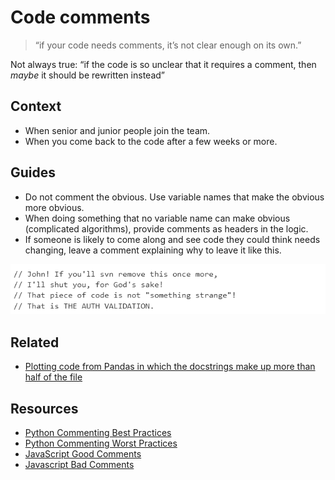 # Code comments

> “if your code needs comments, it’s not clear enough on its own.”

Not always true: “if the code is so unclear that it requires a comment, then *maybe* it should be rewritten instead”

## Context

* When senior and junior people join the team.
* When you come back to the code after a few weeks or more.

## Guides

* Do not comment the obvious. Use variable names that make the obvious more obvious.
* When doing something that no variable name can make obvious (complicated algorithms), provide comments as headers in the logic.
* If someone is likely to come along and see code they could think needs changing, leave a comment explaining why to leave it like this. 

![Do not remove](../_static/images/do-not-remove.png "Hey John!")

## Related

* [Plotting code from Pandas in which the docstrings make up more than half of the file](https://github.com/pandas-dev/pandas/blob/main/pandas/plotting/_core.py)

## Resources

* [Python Commenting Best Practices](https://realpython.com/python-comments-guide/#python-commenting-best-practices)
* [Python Commenting Worst Practices](https://realpython.com/python-comments-guide/#python-commenting-worst-practices)
* [JavaScript Good Comments](https://javascript.info/comments#good-comments)
* [Javascript Bad Comments](https://javascript.info/comments#bad-comments)

